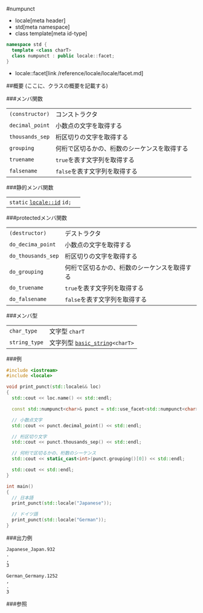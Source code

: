 #numpunct
* locale[meta header]
* std[meta namespace]
* class template[meta id-type]

```cpp
namespace std {
  template <class charT>
  class numpunct : public locale::facet;
}
```
* locale::facet[link /reference/locale/locale/facet.md]

##概要
(ここに、クラスの概要を記載する)

###メンバ関数

| | |
|----------------------------|--------------------------------------------------------------------|
| `(constructor)` | コンストラクタ |
| `decimal_point` | 小数点の文字を取得する |
| `thousands_sep` | 桁区切りの文字を取得する |
| `grouping` | 何桁で区切るかの、桁数のシーケンスを取得する |
| `truename` | `true`を表す文字列を取得する |
| `falsename` | `false`を表す文字列を取得する |

###静的メンバ関数

| | |
|---------------------------------------------------------------------------------------------------------------------------------------------------------------------------------------------------------------------------------------------------------------|--|
| `static` [`locale::id`](/reference/locale/locale/id.md) `id;` |  |

###protectedメンバ関数

| | |
|-------------------------------|--------------------------------------------------------------------|
| `(destructor)` | デストラクタ |
| `do_decima_point` | 小数点の文字を取得する |
| `do_thousands_sep` | 桁区切りの文字を取得する |
| `do_grouping` | 何桁で区切るかの、桁数のシーケンスを取得する |
| `do_truename` | `true`を表す文字列を取得する |
| `do_falsename` | `false`を表す文字列を取得する |

###メンバ型

| | |
|--------------------------|----------------------------------------------------------------------------------------------------------------------------------|
| `char_type` | 文字型 `charT` |
| `string_type` | 文字列型 [`basic_string`](/reference/string/basic_string.md)`<charT>` |

###例

```cpp
#include <iostream>
#include <locale>

void print_punct(std::locale&& loc)
{
  std::cout << loc.name() << std::endl;

  const std::numpunct<char>& punct = std::use_facet<std::numpunct<char> >(loc);

  // 小数点文字
  std::cout << punct.decimal_point() << std::endl;

  // 桁区切り文字
  std::cout << punct.thousands_sep() << std::endl;

  // 何桁で区切るかの、桁数のシーケンス
  std::cout << static_cast<int>(punct.grouping()[0]) << std::endl;

  std::cout << std::endl;
}

int main()
{
  // 日本語
  print_punct(std::locale("Japanese"));

  // ドイツ語
  print_punct(std::locale("German"));
}
```

###出力例
```
Japanese_Japan.932
.
,
3

German_Germany.1252
,
.
3
```

###参照

